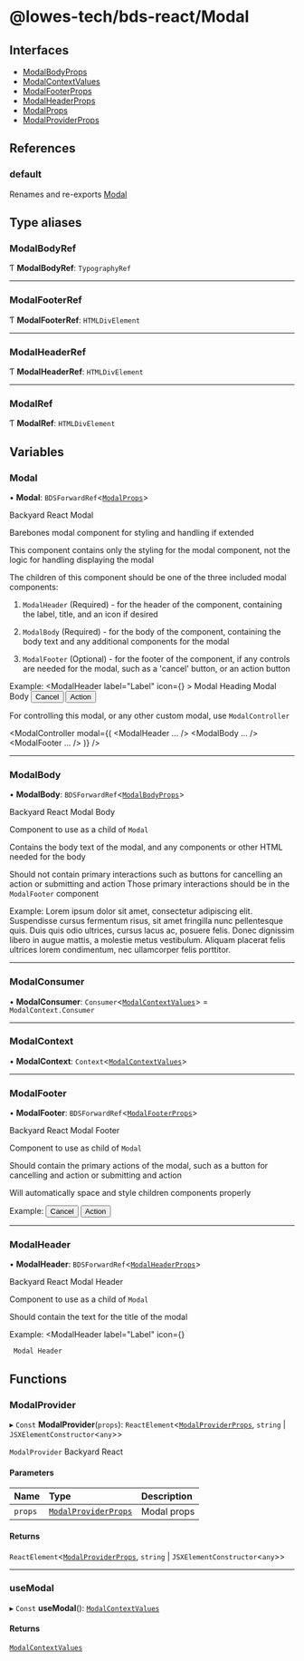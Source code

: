 # @lowes-tech/bds-react/Modal

## Interfaces

- [ModalBodyProps](interfaces/ModalBodyProps.md)
- [ModalContextValues](interfaces/ModalContextValues.md)
- [ModalFooterProps](interfaces/ModalFooterProps.md)
- [ModalHeaderProps](interfaces/ModalHeaderProps.md)
- [ModalProps](interfaces/ModalProps.md)
- [ModalProviderProps](interfaces/ModalProviderProps.md)

## References

### default

Renames and re-exports [Modal](README.md#modal)

## Type aliases

### ModalBodyRef

Ƭ **ModalBodyRef**: `TypographyRef`

___

### ModalFooterRef

Ƭ **ModalFooterRef**: `HTMLDivElement`

___

### ModalHeaderRef

Ƭ **ModalHeaderRef**: `HTMLDivElement`

___

### ModalRef

Ƭ **ModalRef**: `HTMLDivElement`

## Variables

### Modal

• **Modal**: `BDSForwardRef`<[`ModalProps`](interfaces/ModalProps.md)\>

Backyard React Modal

Barebones modal component for styling and handling if extended

This component contains only the styling for the modal component, not the logic for handling displaying the modal

The children of this component should be one of the three included modal components:

 1) `ModalHeader` (Required) - for the header of the component,
     containing the label, title, and an icon if desired

 2) `ModalBody` (Required) - for the body of the component,
     containing the body text and any additional components for the modal

 3) `ModalFooter` (Optional) - for the footer of the component,
     if any controls are needed for the modal, such as a 'cancel' button, or an action button

Example:
 <Modal>
     <ModalHeader
         label="Label"
         icon={<Settings />}
     >
         Modal Heading
     </ModalHeader>
     <ModalBody>
         Modal Body
     </ModalBody>
     <ModalFooter>
         <Button
             variant="secondary"
             color="contrast"
         >
             Cancel
         </Button>
         <Button>Action</Button>
     </ModalFooter>
 </Modal>

For controlling this modal, or any other custom modal, use `ModalController`

 <ModalController
     modal={(
         <Modal>
             <ModalHeader ... />
             <ModalBody ... />
             <ModalFooter ... />
         </Modal>
     )}
 />

___

### ModalBody

• **ModalBody**: `BDSForwardRef`<[`ModalBodyProps`](interfaces/ModalBodyProps.md)\>

Backyard React Modal Body

Component to use as a child of `Modal`

Contains the body text of the modal, and any components or other HTML needed for the body

Should not contain primary interactions such as buttons for cancelling an action or submitting and action
Those primary interactions should be in the `ModalFooter` component

Example:
 <ModalBody>
     Lorem ipsum dolor sit amet, consectetur adipiscing elit. Suspendisse cursus fermentum risus,
     sit amet fringilla nunc pellentesque quis. Duis quis odio ultrices, cursus lacus ac, posuere felis.
     Donec dignissim libero in augue mattis, a molestie metus vestibulum. Aliquam placerat felis
     ultrices lorem condimentum, nec ullamcorper felis porttitor.
 </ModalBody>

___

### ModalConsumer

• **ModalConsumer**: `Consumer`<[`ModalContextValues`](interfaces/ModalContextValues.md)\> = `ModalContext.Consumer`

___

### ModalContext

• **ModalContext**: `Context`<[`ModalContextValues`](interfaces/ModalContextValues.md)\>

___

### ModalFooter

• **ModalFooter**: `BDSForwardRef`<[`ModalFooterProps`](interfaces/ModalFooterProps.md)\>

Backyard React Modal Footer

Component to use as child of `Modal`

Should contain the primary actions of the modal,
such as a button for cancelling and action or submitting and action

Will automatically space and style children components properly

Example:
 <ModalFooter>
     <Button
         variant="secondary"
         color="contrast"
     >
         Cancel
     </Button>
     <Button>Action</Button>
 </ModalFooter>

___

### ModalHeader

• **ModalHeader**: `BDSForwardRef`<[`ModalHeaderProps`](interfaces/ModalHeaderProps.md)\>

Backyard React Modal Header

Component to use as a child of `Modal`

Should contain the text for the title of the modal

Example:
 <ModalHeader
     label="Label"
     icon={<Settings />}
 >
     Modal Header
 </ModalHeader>

## Functions

### ModalProvider

▸ `Const` **ModalProvider**(`props`): `ReactElement`<[`ModalProviderProps`](interfaces/ModalProviderProps.md), `string` \| `JSXElementConstructor`<`any`\>\>

`ModalProvider` Backyard React

#### Parameters

| Name | Type | Description |
| :------ | :------ | :------ |
| `props` | [`ModalProviderProps`](interfaces/ModalProviderProps.md) | Modal props |

#### Returns

`ReactElement`<[`ModalProviderProps`](interfaces/ModalProviderProps.md), `string` \| `JSXElementConstructor`<`any`\>\>

___

### useModal

▸ `Const` **useModal**(): [`ModalContextValues`](interfaces/ModalContextValues.md)

#### Returns

[`ModalContextValues`](interfaces/ModalContextValues.md)
